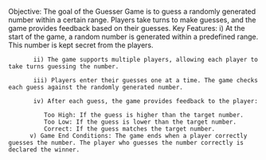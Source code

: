  Objective: The goal of the Guesser Game is to guess a randomly generated number within a certain range. Players take turns to make guesses, and the game provides feedback based on their guesses.
     Key Features:
           i) At the start of the game, a random number is generated within a predefined range. This number is kept secret from the players.

           ii) The game supports multiple players, allowing each player to take turns guessing the number.

           iii) Players enter their guesses one at a time. The game checks each guess against the randomly generated number.

           iv) After each guess, the game provides feedback to the player:

              Too High: If the guess is higher than the target number.
              Too Low: If the guess is lower than the target number.
              Correct: If the guess matches the target number.
          v) Game End Conditions: The game ends when a player correctly guesses the number. The player who guesses the number correctly is declared the winner.
